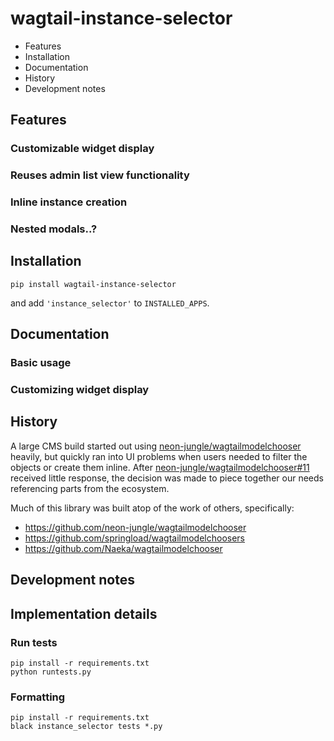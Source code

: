 # wagtail-instance-selector

- Features
- Installation
- Documentation
- History
- Development notes


## Features


### Customizable widget display


### Reuses admin list view functionality


### Inline instance creation


### Nested modals..?


## Installation

```
pip install wagtail-instance-selector
```

and add `'instance_selector'` to `INSTALLED_APPS`.


## Documentation


### Basic usage


### Customizing widget display


## History 

A large CMS build started out using [neon-jungle/wagtailmodelchooser](https://github.com/neon-jungle/wagtailmodelchooser) 
heavily, but quickly ran into UI problems when users needed to filter the objects or create them inline. After 
[neon-jungle/wagtailmodelchooser#11](https://github.com/neon-jungle/wagtailmodelchooser/issues/11) received little 
response, the decision was made to piece together our needs referencing parts from the ecosystem.

Much of this library was built atop of the work of others, specifically: 
- https://github.com/neon-jungle/wagtailmodelchooser
- https://github.com/springload/wagtailmodelchoosers
- https://github.com/Naeka/wagtailmodelchooser


## Development notes


## Implementation details


### Run tests

```
pip install -r requirements.txt
python runtests.py
```


### Formatting

```
pip install -r requirements.txt
black instance_selector tests *.py
```
